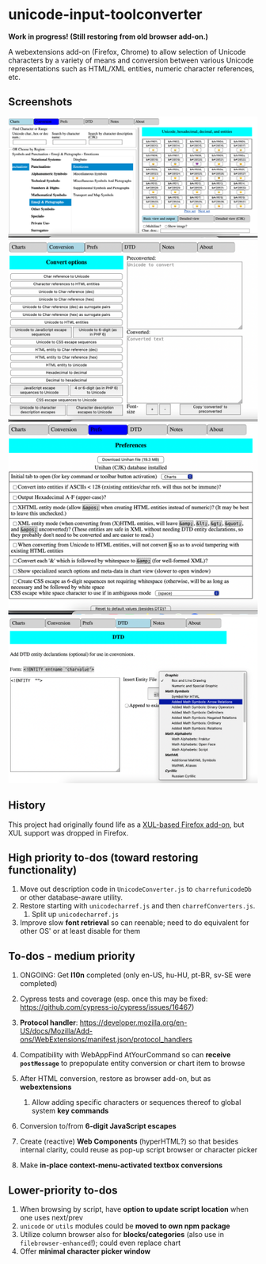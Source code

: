 # unicode-input-toolconverter

**Work in progress! (Still restoring from old browser add-on.)**

A webextensions add-on (Firefox, Chrome) to allow selection of Unicode
characters by a variety of means and conversion between various
Unicode representations such as HTML/XML entities, numeric
character references, etc.

## Screenshots

![Script Browser](./screenshots/script-browser.png)
![Entity/Numeric Character Reference/Escape Converter](./screenshots/converter.png)
![Preferences](./screenshots/preferences.png)
![Custom DTD (for highlighting entities in the script browser](./screenshots/dtd.png)

## History

This project had originally found life as a
[XUL-based Firefox add-on](https://addons.mozilla.org/en-US/firefox/addon/unicode-input-toolconverter/),
but XUL support was dropped in Firefox.

## High priority to-dos (toward restoring functionality)

1. Move out description code in `UnicodeConverter.js` to `charrefunicodeDb` or
    other database-aware utility.
1. Restore starting with `unicodecharref.js` and then `charrefConverters.js`.
    1. Split up `unicodecharref.js`
1. Improve slow **font retrieval** so can reenable; need to do equivalent for
    other OS' or at least disable for them

## To-dos - medium priority

1. ONGOING: Get **l10n** completed (only en-US, hu-HU, pt-BR, sv-SE were completed)
1. Cypress tests and coverage (esp. once this may be fixed:
    <https://github.com/cypress-io/cypress/issues/16467>)

1. **Protocol handler**:
    <https://developer.mozilla.org/en-US/docs/Mozilla/Add-ons/WebExtensions/manifest.json/protocol_handlers>
1. Compatibility with WebAppFind AtYourCommand so can **receive `postMessage`**
    to prepopulate entity conversion or chart item to browse
1. After HTML conversion, restore as browser add-on, but as **webextensions**
    1. Allow adding specific characters or sequences thereof to global system
        **key commands**

1. Conversion to/from **6-digit JavaScript escapes**
1. Create (reactive) **Web Components** (hyperHTML?) so that besides internal
    clarity, could reuse as pop-up script browser or character picker
1. Make **in-place context-menu-activated textbox conversions**

## Lower-priority to-dos

1. When browsing by script, have **option to update script location** when one
    uses next/prev
1. `unicode` or `utils` modules could be **moved to own npm package**
1. Utilize column browser also for **blocks/categories** (also use in
    `filebrowser-enhanced`!); could even replace chart
1. Offer **minimal character picker window**
